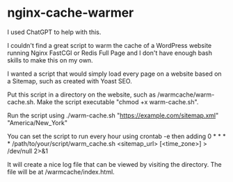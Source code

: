 # nginx-cache-warmer
I used ChatGPT to help with this.

I couldn't find a great script to warm the cache of a WordPress website running Nginx FastCGI or Redis Full Page and I don't have enough bash skills to make this on my own.

I wanted a script that would simply load every page on a website based on a Sitemap, such as created with Yoast SEO.

Put this script in a directory on the website, such as /warmcache/warm-cache.sh. Make the script executable "chmod +x warm-cache.sh".

Run the script using ./warm-cache.sh "https://example.com/sitemap.xml" "America/New_York"

You can set the script to run every hour using crontab -e then adding 0 * * * * /path/to/your/script/warm_cache.sh <sitemap_url> [<time_zone>] > /dev/null 2>&1

It will create a nice log file that can be viewed by visiting the directory. The file will be at /warmcache/index.html.
